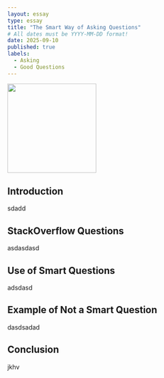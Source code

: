 ```yaml
---
layout: essay
type: essay
title: "The Smart Way of Asking Questions"
# All dates must be YYYY-MM-DD format!
date: 2025-09-10
published: true
labels:
  - Asking
  - Good Questions
---
```


<img width="200px" class="rounded float-start pe-4" src="../img/vsgcoder.jpg">

## Introduction

sdadd

## StackOverflow Questions

asdasdasd

## Use of Smart Questions

adsdasd

## Example of Not a Smart Question

dasdsadad

## Conclusion 

jkhv


